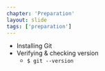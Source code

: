```yaml
---
chapter: 'Preparation'
layout: slide
tags: ['preparation']
---
```


* Installing Git
* Verifying & checking version
  * `$ git --version`